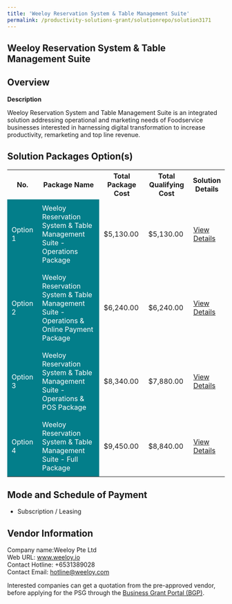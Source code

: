 ```yaml
---
title: 'Weeloy Reservation System & Table Management Suite'
permalink: /productivity-solutions-grant/solutionrepo/solution3171
---
```


## Weeloy Reservation System & Table Management Suite

## Overview

**Description**

Weeloy Reservation System and Table Management Suite is an integrated solution addressing operational and marketing needs of Foodservice businesses interested in harnessing digital transformation to increase productivity, remarketing and top line revenue.

## Solution Packages Option(s)

<table>
<tr>
<th><b>No.</b></th>
<th><b>Package Name</b></th>
<th><b>Total Package Cost</b></th>
<th><b>Total Qualifying Cost</b></th>
<th><b>Solution Details</b></th>
</tr>
<tr>
<td style='padding: 10px; background-color: #037E8A; color: #FFFFFF;'>Option 1</td>
<td style='padding: 10px; background-color: #037E8A; color: #FFFFFF;'>Weeloy Reservation System & Table Management Suite - Operations Package</td>
<td style='padding: 10px;'>$5,130.00</td>
<td style='padding: 10px;'>$5,130.00</td>
<td style='padding: 10px;'><a href='/images/psg/Weeloy_Desensitised_Annex_3_21_July_2022_Part_1.pdf' target='_blank'>View Details</a></td>
</tr>
<tr>
<td style='padding: 10px; background-color: #037E8A; color: #FFFFFF;'>Option 2</td>
<td style='padding: 10px; background-color: #037E8A; color: #FFFFFF;'>Weeloy Reservation System & Table Management Suite - Operations & Online Payment Package</td>
<td style='padding: 10px;'>$6,240.00</td>
<td style='padding: 10px;'>$6,240.00</td>
<td style='padding: 10px;'><a href='/images/psg/Weeloy_Desensitised_Annex_3_21_July_2022_Part_2.pdf' target='_blank'>View Details</a></td>
</tr>
<tr>
<td style='padding: 10px; background-color: #037E8A; color: #FFFFFF;'>Option 3</td>
<td style='padding: 10px; background-color: #037E8A; color: #FFFFFF;'>Weeloy Reservation System & Table Management Suite - Operations & POS Package</td>
<td style='padding: 10px;'>$8,340.00</td>
<td style='padding: 10px;'>$7,880.00</td>
<td style='padding: 10px;'><a href='/images/psg/Weeloy_Desensitised_Annex_3_21_July_2022_Part_3.pdf' target='_blank'>View Details</a></td>
</tr>
<tr>
<td style='padding: 10px; background-color: #037E8A; color: #FFFFFF;'>Option 4</td>
<td style='padding: 10px; background-color: #037E8A; color: #FFFFFF;'>Weeloy Reservation System & Table Management Suite - Full Package</td>
<td style='padding: 10px;'>$9,450.00</td>
<td style='padding: 10px;'>$8,840.00</td>
<td style='padding: 10px;'><a href='/images/psg/Weeloy_Desensitised_Annex_3_21_July_2022_Part_4.pdf' target='_blank'>View Details</a></td>
</tr>
</table>

## Mode and Schedule of Payment

 - Subscription / Leasing

## Vendor Information

 Company name:Weeloy Pte Ltd<br>Web URL: www.weeloy.io <br>Contact Hotline: +6531389028 <br>Contact Email: hotline@weeloy.com 

Interested companies can get a quotation from the pre-approved vendor, before applying for the PSG through the <a href='https://www.businessgrants.gov.sg/' target='_blank' rel='noopener'>Business Grant Portal (BGP)</a>.

<script src="/jquery/resize-tables.js"></script>
